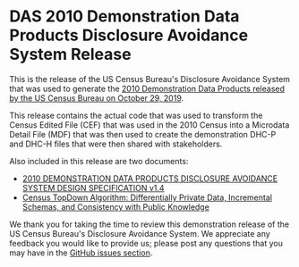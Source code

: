 # DAS 2010 Demonstration Data Products Disclosure Avoidance System Release 

This is the release of the US Census Bureau's Disclosure
Avoidance System that was used to generate the [2010 Demonstration Data Products released by the US Census Bureau on October 29, 2019](1).

This release contains the actual code that was used to transform the 
Census Edited File (CEF) that was used in the 2010 Census into a 
Microdata Detail File (MDF) that was then used to create the
demonstration DHC-P and DHC-H files that were then shared with stakeholders.

Also included in this release are two documents:
* [2010 DEMONSTRATION DATA PRODUCTS DISCLOSURE AVOIDANCE SYSTEM
DESIGN SPECIFICATION v1.4](doc/2010-Demonstration-Data-Products-Disclosure-Avoidance-System-Design-Specification%20FINAL.pdf)
* [Census TopDown Algorithm: Differentially Private Data, Incremental Schemas, and Consistency with Public Knowledge](doc/20191020_1843_Consistency_for_Large_Scale_Differentially_Private_Histograms.pdf)

We thank you for taking the time to review this demonstration release of the US Census Bureau's Disclosure Avoidance System. We appreciate any feedback you would like to provide us; please post any questions that you may have in the [GitHub issues section](https://github.com/uscensusbureau/census2020-das-2010dp/issues).


[1]:https://www.census.gov/programs-surveys/decennial-census/2020-census/planning-management/2020-census-data-products/2010-demonstration-data-products.html
